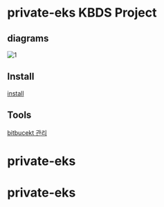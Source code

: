 # private-eks KBDS Project
## diagrams
![1](diagrams/alertnow_kbds_architecture.png)

## Install
[install](./install.md)
## Tools 
[bitbucekt 관리](scripts/bitbucket.md)


# private-eks
# private-eks

